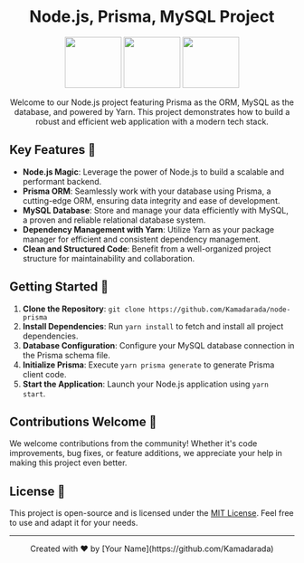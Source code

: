 <h1 align="center">Node.js, Prisma, MySQL Project</h1>

<p align="center">
  <img height="90" width="100" src="https://cdn.jsdelivr.net/gh/devicons/devicon/icons/nodejs/nodejs-original.svg" />
  <img height="90" width="100" src="https://cdn.jsdelivr.net/gh/devicons/devicon/icons/yarn/yarn-original.svg" />
  <img height="90" width="100" src="https://cdn.jsdelivr.net/gh/devicons/devicon/icons/mysql/mysql-original.svg" />


</p>

<p align="center">Welcome to our Node.js project featuring Prisma as the ORM, MySQL as the database, and powered by Yarn. This project demonstrates how to build a robust and efficient web application with a modern tech stack.</p>

## Key Features 🚀

- **Node.js Magic**: Leverage the power of Node.js to build a scalable and performant backend.
- **Prisma ORM**: Seamlessly work with your database using Prisma, a cutting-edge ORM, ensuring data integrity and ease of development.
- **MySQL Database**: Store and manage your data efficiently with MySQL, a proven and reliable relational database system.
- **Dependency Management with Yarn**: Utilize Yarn as your package manager for efficient and consistent dependency management.
- **Clean and Structured Code**: Benefit from a well-organized project structure for maintainability and collaboration.

## Getting Started 🌟

1. **Clone the Repository**: `git clone https://github.com/Kamadarada/node-prisma`
2. **Install Dependencies**: Run `yarn install` to fetch and install all project dependencies.
3. **Database Configuration**: Configure your MySQL database connection in the Prisma schema file.
4. **Initialize Prisma**: Execute `yarn prisma generate` to generate Prisma client code.
5. **Start the Application**: Launch your Node.js application using `yarn start`.

## Contributions Welcome 🤝

We welcome contributions from the community! Whether it's code improvements, bug fixes, or feature additions, we appreciate your help in making this project even better.

## License 📝

This project is open-source and is licensed under the [MIT License](LICENSE). Feel free to use and adapt it for your needs.

---

<p align="center">
  Created with ❤️ by [Your Name](https://github.com/Kamadarada)
</p>
